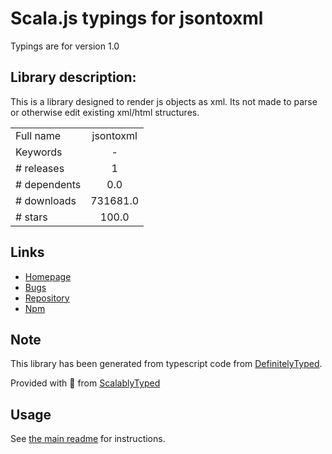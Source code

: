 
# Scala.js typings for jsontoxml

Typings are for version 1.0

## Library description:
This is a library designed to render js objects as xml. Its not made to parse or otherwise edit existing xml/html structures.

|                    |                 |
| ------------------ | :-------------: |
| Full name          | jsontoxml |
| Keywords           | - |
| # releases         | 1 |
| # dependents       | 0.0 |
| # downloads        | 731681.0 |
| # stars            | 100.0 |

## Links
- [Homepage](http://github.com/ken-franken/node-jsontoxml)
- [Bugs](https://github.com/soldair/node-jsontoxml/issues)
- [Repository](https://github.com/soldair/node-jsontoxml)
- [Npm](https://www.npmjs.com/package/jsontoxml)
    


## Note
This library has been generated from typescript code from [DefinitelyTyped](https://definitelytyped.org).

Provided with :purple_heart: from [ScalablyTyped](https://github.com/oyvindberg/ScalablyTyped)

## Usage
See [the main readme](../../readme.md) for instructions.


